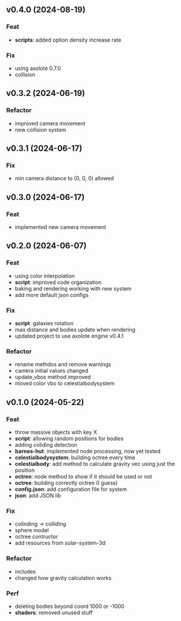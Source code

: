 ## v0.4.0 (2024-08-19)

### Feat

- **scripts**: added option density increase rate

### Fix

- using axolote 0.7.0
- collision

## v0.3.2 (2024-06-19)

### Refactor

- improved camera movement
- new collision system

## v0.3.1 (2024-06-17)

### Fix

- min camera distance to (0, 0, 0) allowed

## v0.3.0 (2024-06-17)

### Feat

- implemented new camera movement

## v0.2.0 (2024-06-07)

### Feat

- using color interpolation
- **script**: improved code organization
- baking and rendering working with new system
- add more default json configs

### Fix

- **script**: galaxies rotation
- max distance and bodies update when rendering
- updated project to use axolote engine v0.4.1

### Refactor

- rename methdos and remove warnings
- camera initial values changed
- update_vbos method improved
- moved color vbo to celestialbodysystem

## v0.1.0 (2024-05-22)

### Feat

- throw massive objects with key X
- **script**: allowing random positions for bodies
- adding coliding detection
- **barnes-hut**: implemented node processing, now yet tested
- **celestialbodysystem**: building octree every time
- **celestialbody**: add method to calculate gravity vec using just the position
- **octree**: node method to show if it should be used or not
- **octree**: building correctly octree (I guess)
- **config.json**: add configuration file for system
- **json**: add JSON lib

### Fix

- colinding -> colliding
- sphere model
- octree contructor
- add resources from solar-system-3d

### Refactor

- includes
- changed how gravity calculation works

### Perf

- deleting bodies beyond coord 1000 or -1000
- **shaders**: removed unused stuff
